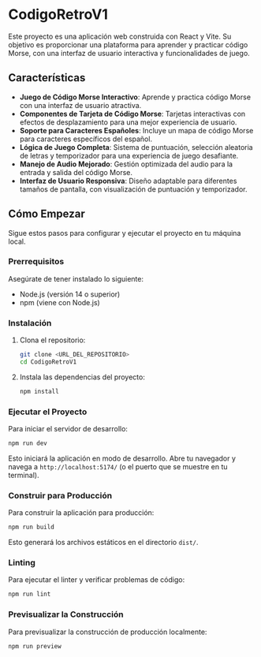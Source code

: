 # CodigoRetroV1

Este proyecto es una aplicación web construida con React y Vite. Su objetivo es proporcionar una plataforma para aprender y practicar código Morse, con una interfaz de usuario interactiva y funcionalidades de juego.

## Características

- **Juego de Código Morse Interactivo**: Aprende y practica código Morse con una interfaz de usuario atractiva.
- **Componentes de Tarjeta de Código Morse**: Tarjetas interactivas con efectos de desplazamiento para una mejor experiencia de usuario.
- **Soporte para Caracteres Españoles**: Incluye un mapa de código Morse para caracteres específicos del español.
- **Lógica de Juego Completa**: Sistema de puntuación, selección aleatoria de letras y temporizador para una experiencia de juego desafiante.
- **Manejo de Audio Mejorado**: Gestión optimizada del audio para la entrada y salida del código Morse.
- **Interfaz de Usuario Responsiva**: Diseño adaptable para diferentes tamaños de pantalla, con visualización de puntuación y temporizador.

## Cómo Empezar

Sigue estos pasos para configurar y ejecutar el proyecto en tu máquina local.

### Prerrequisitos

Asegúrate de tener instalado lo siguiente:

- Node.js (versión 14 o superior)
- npm (viene con Node.js)

### Instalación

1. Clona el repositorio:
   ```bash
   git clone <URL_DEL_REPOSITORIO>
   cd CodigoRetroV1
   ```
2. Instala las dependencias del proyecto:
   ```bash
   npm install
   ```

### Ejecutar el Proyecto

Para iniciar el servidor de desarrollo:

```bash
npm run dev
```

Esto iniciará la aplicación en modo de desarrollo. Abre tu navegador y navega a `http://localhost:5174/` (o el puerto que se muestre en tu terminal).

### Construir para Producción

Para construir la aplicación para producción:

```bash
npm run build
```

Esto generará los archivos estáticos en el directorio `dist/`.

### Linting

Para ejecutar el linter y verificar problemas de código:

```bash
npm run lint
```

### Previsualizar la Construcción

Para previsualizar la construcción de producción localmente:

```bash
npm run preview
```

